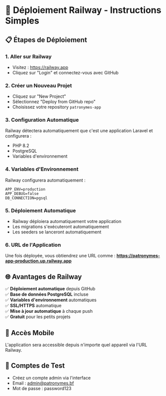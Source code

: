# 🚀 Déploiement Railway - Instructions Simples

## 📋 Étapes de Déploiement

### 1. **Aller sur Railway**
- Visitez : https://railway.app
- Cliquez sur "Login" et connectez-vous avec GitHub

### 2. **Créer un Nouveau Projet**
- Cliquez sur "New Project"
- Sélectionnez "Deploy from GitHub repo"
- Choisissez votre repository `patronymes-app`

### 3. **Configuration Automatique**
Railway détectera automatiquement que c'est une application Laravel et configurera :
- PHP 8.2
- PostgreSQL
- Variables d'environnement

### 4. **Variables d'Environnement**
Railway configurera automatiquement :
```
APP_ENV=production
APP_DEBUG=false
DB_CONNECTION=pgsql
```

### 5. **Déploiement Automatique**
- Railway déploiera automatiquement votre application
- Les migrations s'exécuteront automatiquement
- Les seeders se lanceront automatiquement

### 6. **URL de l'Application**
Une fois déployée, vous obtiendrez une URL comme :
**https://patronymes-app-production.up.railway.app**

## 🌐 Avantages de Railway
✅ **Déploiement automatique** depuis GitHub  
✅ **Base de données PostgreSQL** incluse  
✅ **Variables d'environnement** automatiques  
✅ **SSL/HTTPS** automatique  
✅ **Mise à jour automatique** à chaque push  
✅ **Gratuit** pour les petits projets  

## 📱 Accès Mobile
L'application sera accessible depuis n'importe quel appareil via l'URL Railway.

## 🔐 Comptes de Test
- Créez un compte admin via l'interface
- Email : admin@patronymes.bf
- Mot de passe : password123
